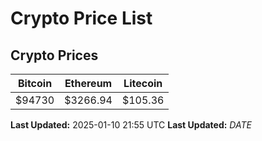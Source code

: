 # Crypto Price List

## Crypto Prices
| Bitcoin | Ethereum | Litecoin |
| ------- | -------- | -------- |
| $94730 | $3266.94 | $105.36 |
**Last Updated:** 2025-01-10 21:55 UTC
**Last Updated:** $DATE$
